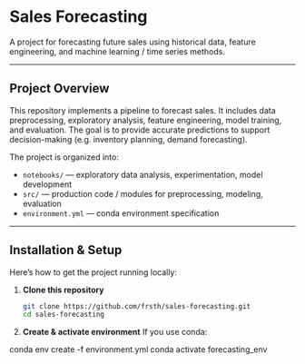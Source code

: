 # Sales Forecasting

A project for forecasting future sales using historical data, feature engineering, and machine learning / time series methods.

---

## Project Overview

This repository implements a pipeline to forecast sales. It includes data preprocessing, exploratory analysis, feature engineering, model training, and evaluation. The goal is to provide accurate predictions to support decision-making (e.g. inventory planning, demand forecasting).  

The project is organized into:  
- `notebooks/` — exploratory data analysis, experimentation, model development  
- `src/` — production code / modules for preprocessing, modeling, evaluation  
- `environment.yml` — conda environment specification  




---

## Installation & Setup

Here’s how to get the project running locally:

1. **Clone this repository**  
   ```bash
   git clone https://github.com/frsth/sales-forecasting.git
   cd sales-forecasting

2. **Create & activate environment**
If you use conda:

conda env create -f environment.yml
conda activate forecasting_env
